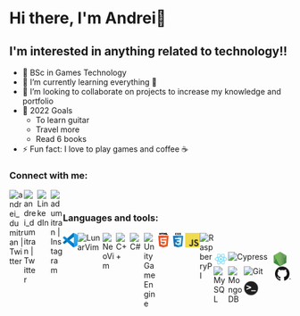 # Hi there, I'm Andrei👋

## I'm interested in anything related to technology!!

- 🏫 BSc in Games Technology
- 🌱 I’m currently learning everything 🤣
- 👯 I’m looking to collaborate on projects to increase my knowledge and portfolio
- 🥅 2022 Goals
  - To learn guitar
  - Travel more
  - Read 6 books
- ⚡ Fun fact: I love to play games and coffee ☕

### Connect with me:

[<img align="left" alt="andrei_dumitran | Twitter" width="26px" src="https://cdn.worldvectorlogo.com/logos/twitter-6.svg" />][twitter]
[<img align="left" alt="andrei_dumitran | Twitter" width="22px" src="https://cdn.worldvectorlogo.com/logos/facebook-4.svg" />][facebook]
[<img align="left" alt="LinkedIn" width="22px" style="margin-left:2px;" src="https://cdn.worldvectorlogo.com/logos/linkedin-icon-2.svg" />][linkedin]
[<img align="left" alt="adumitran | Instagram" width="22px" style="margin-left:2px;" src="https://cdn.worldvectorlogo.com/logos/instagram-2-1.svg" />][instagram]

<br />

### Languages and tools:

<img align="left" alt="Visual Studio Code" width="26px" src="https://raw.githubusercontent.com/github/explore/80688e429a7d4ef2fca1e82350fe8e3517d3494d/topics/visual-studio-code/visual-studio-code.png" />
<img align="left" alt="LunarVim" width="45px" src="https://www.lunarvim.org/assets/lunarvim_logo.png">
<img align="left" alt="NeoVim" width="21px" src="https://upload.wikimedia.org/wikipedia/commons/0/07/Neovim-mark-flat.svg">
<img align="left" alt="C++" width="22px"style = "margin-left:3px;" src="https://cdn.worldvectorlogo.com/logos/c.svg">
<img align="left" alt="C#" width="22px"style = "margin-left:3px;" src="https://cdn.worldvectorlogo.com/logos/c--4.svg">
<img align="left" alt="UnityGameEngine" width="22px"style = "margin-left:3px;" src="https://cdn.worldvectorlogo.com/logos/unity-69.svg">
<img align="left" alt="HTML5" width="26px" src="https://raw.githubusercontent.com/github/explore/80688e429a7d4ef2fca1e82350fe8e3517d3494d/topics/html/html.png" />
<img align="left" alt="CSS3" width="26px" src="https://raw.githubusercontent.com/github/explore/80688e429a7d4ef2fca1e82350fe8e3517d3494d/topics/css/css.png" />
<img align="left" alt="JavaScript" width="26px" src="https://raw.githubusercontent.com/github/explore/80688e429a7d4ef2fca1e82350fe8e3517d3494d/topics/javascript/javascript.png" />
<img align="left" alt="RaspberryPI" width="25px"  src="https://cdn.worldvectorlogo.com/logos/raspberry-pi.svg" />
<br>
<br>
<img align="left" alt="React" width="26px" src="https://raw.githubusercontent.com/github/explore/80688e429a7d4ef2fca1e82350fe8e3517d3494d/topics/react/react.png" />
<img align="left" alt="Cypress" width="80" src="https://www.cypress.io/static/33498b5f95008093f5f94467c61d20ab/59c46/cypress-logo.webp" />
<img align="left" alt="Node.js" width="26px" src="https://raw.githubusercontent.com/github/explore/80688e429a7d4ef2fca1e82350fe8e3517d3494d/topics/nodejs/nodejs.png" />
<img align="left" alt="MySQL" width="26px" src="https://cdn.worldvectorlogo.com/logos/mysql-2.svg" />
<img align="left" alt="MongoDB" width="28px" src="https://cdn.worldvectorlogo.com/logos/mongodb-icon-1.svg" />
<img align="left" alt="Git" width="56px" src="https://cdn.worldvectorlogo.com/logos/git.svg" />
<img align="left" alt="GitHub" width="26px" src="https://raw.githubusercontent.com/github/explore/78df643247d429f6cc873026c0622819ad797942/topics/github/github.png" />
<img align="left" alt="Terminal" width="26px" src="https://raw.githubusercontent.com/github/explore/80688e429a7d4ef2fca1e82350fe8e3517d3494d/topics/terminal/terminal.png" />

<br />
<br />

---

[twitter]: https://twitter.com/andrei_dumitran
[instagram]: https://instagram.com/adumitran
[linkedin]: https://linkedin.com/in/nicolae-andrei-dumitran-b76665103/
[facebook]: https://www.facebook.com/andrei.dumitran/
